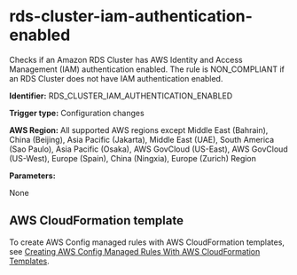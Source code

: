 # rds\-cluster\-iam\-authentication\-enabled<a name="rds-cluster-iam-authentication-enabled"></a>

Checks if an Amazon RDS Cluster has AWS Identity and Access Management \(IAM\) authentication enabled\. The rule is NON\_COMPLIANT if an RDS Cluster does not have IAM authentication enabled\. 

**Identifier:** RDS\_CLUSTER\_IAM\_AUTHENTICATION\_ENABLED

**Trigger type:** Configuration changes

**AWS Region:** All supported AWS regions except Middle East \(Bahrain\), China \(Beijing\), Asia Pacific \(Jakarta\), Middle East \(UAE\), South America \(Sao Paulo\), Asia Pacific \(Osaka\), AWS GovCloud \(US\-East\), AWS GovCloud \(US\-West\), Europe \(Spain\), China \(Ningxia\), Europe \(Zurich\) Region

**Parameters:**

None  

## AWS CloudFormation template<a name="w2aac12c31c27b9d413c15"></a>

To create AWS Config managed rules with AWS CloudFormation templates, see [Creating AWS Config Managed Rules With AWS CloudFormation Templates](aws-config-managed-rules-cloudformation-templates.md)\.